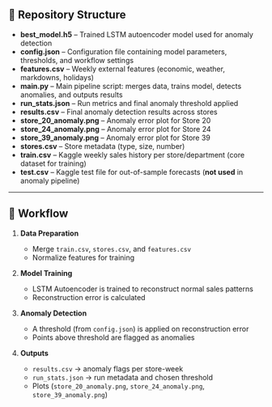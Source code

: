## 📂 Repository Structure

- **best_model.h5** – Trained LSTM autoencoder model used for anomaly detection  
- **config.json** – Configuration file containing model parameters, thresholds, and workflow settings  
- **features.csv** – Weekly external features (economic, weather, markdowns, holidays)  
- **main.py** – Main pipeline script: merges data, trains model, detects anomalies, and outputs results  
- **run_stats.json** – Run metrics and final anomaly threshold applied  
- **results.csv** – Final anomaly detection results across stores  
- **store_20_anomaly.png** – Anomaly error plot for Store 20  
- **store_24_anomaly.png** – Anomaly error plot for Store 24  
- **store_39_anomaly.png** – Anomaly error plot for Store 39  
- **stores.csv** – Store metadata (type, size, number)  
- **train.csv** – Kaggle weekly sales history per store/department (core dataset for training)  
- **test.csv** – Kaggle test file for out-of-sample forecasts (**not used** in anomaly pipeline)  

---

## 🚀 Workflow

1. **Data Preparation**  
   - Merge `train.csv`, `stores.csv`, and `features.csv`  
   - Normalize features for training  

2. **Model Training**  
   - LSTM Autoencoder is trained to reconstruct normal sales patterns  
   - Reconstruction error is calculated  

3. **Anomaly Detection**  
   - A threshold (from `config.json`) is applied on reconstruction error  
   - Points above threshold are flagged as anomalies  

4. **Outputs**  
   - `results.csv` → anomaly flags per store-week  
   - `run_stats.json` → run metadata and chosen threshold  
   - Plots (`store_20_anomaly.png`, `store_24_anomaly.png`, `store_39_anomaly.png`)  

